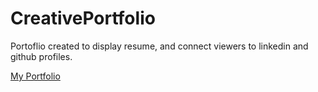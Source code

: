 # CreativePortfolio
Portoflio created to display resume, and connect viewers to linkedin and github profiles.

[My Portfolio](https://magrimes.github.io/CreativePortfolio/index.html)
